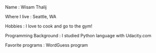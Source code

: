 Name : Wisam Thalij

Where I live : Seattle, WA

Hobbies : I love to cook and go to the gym!

Programming Background : I studied Python language with Udacity.com

Favorite programs : WordGuess program
